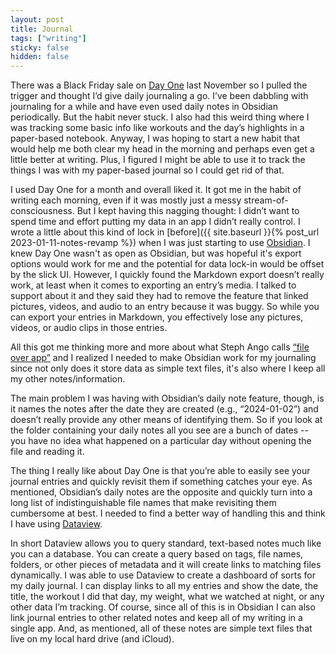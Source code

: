 ```yaml
---
layout: post
title: Journal
tags: ["writing"]
sticky: false
hidden: false
---
```


There was a Black Friday sale on [Day One](https://dayoneapp.com) last November so I pulled the trigger and thought I’d give daily journaling a go.  I’ve been dabbling with journaling for a while and have even used daily notes in Obsidian periodically.  But the habit never stuck.  I also had this weird thing where I was tracking some basic info like workouts and the day’s highlights in a paper-based notebook.  Anyway, I was hoping to start a new habit that would help me both clear my head in the morning and perhaps even get a little better at writing.  Plus, I figured I might be able to use it to track the things I was with my paper-based journal so I could get rid of that.

I used Day One for a month and overall liked it.  It got me in the habit of writing each morning, even if it was mostly just a messy stream-of-consciousness.  But I kept having this nagging thought: I didn’t want to spend time and effort putting my data in an app I didn’t really control.  I wrote a little about this kind of lock in [before]({{ site.baseurl }}{% post_url 2023-01-11-notes-revamp %}) when I was just starting to use [Obsidian](https://obsidian.md).  I knew Day One wasn't as open as Obsidian, but was hopeful it's export options would work for me and the potential for data lock-in would be offset by the slick UI.  However, I quickly found the Markdown export doesn’t really work, at least when it comes to exporting an entry’s media.  I talked to support about it and they said they had to remove the feature that linked pictures, videos, and audio to an entry because it was buggy.  So while you can export your entries in Markdown, you effectively lose any pictures, videos, or audio clips in those entries.

All this got me thinking more and more about what Steph Ango calls [“file over app”](https://stephango.com/file-over-app) and I realized I needed to make Obsidian work for my journaling since not only does it store data as simple text files, it's also where I keep all my other notes/information.

The main problem I was having with Obsidian’s daily note feature, though, is it names the notes after the date they are created (e.g., “2024-01-02”) and doesn’t really provide any other means of identifying them.  So if you look at the folder containing your daily notes all you see are a bunch of dates -- you have no idea what happened on a particular day without opening the file and reading it.

The thing I really like about Day One is that you’re able to easily see your journal entries and quickly revisit them if something catches your eye.  As mentioned, Obsidian’s daily notes are the opposite and quickly turn into a long list of indistinguishable file names that make revisiting them cumbersome at best.  I needed to find a better way of handling this and think I have using [Dataview](https://obsidian.rocks/dataview-in-obsidian-a-beginners-guide).

In short Dataview allows you to query standard, text-based notes much like you can a database.  You can create a query based on tags, file names, folders, or other pieces of metadata and it will create links to matching files  dynamically.  I was able to use Dataview to create a dashboard of sorts for my daily journal.  I can display links to all my entries and show the date, the title, the workout I did that day, my weight, what we watched at night, or any other data I’m tracking.  Of course, since all of this is in Obsidian I can also link journal entries to other related notes and keep all of my writing in a single app.  And, as mentioned, all of these notes are simple text files that live on my local hard drive (and iCloud).



